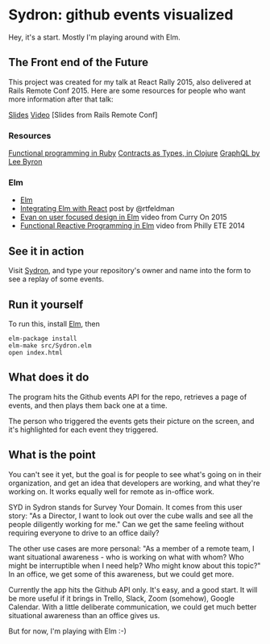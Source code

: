 # Sydron: github events visualized
Hey, it's a start. Mostly I'm playing around with Elm.

## The Front end of the Future

This project was created for my talk at React Rally 2015, also delivered at Rails Remote Conf 2015.
Here are some resources for people who want more information after that
talk:

[Slides](https://speakerdeck.com/jessitron/functional-principles-in-react-and-elm)
[Video]()
[Slides from Rails Remote Conf]

### Resources

[Functional programming in Ruby](https://github.com/jessitron/fp4rd)
[Contracts as Types, in Clojure](https://www.youtube.com/watch?v=01McM4tPb_Y)
[GraphQL by Lee Byron](https://www.youtube.com/watch?v=cr4QB3j8qFc)

### Elm

 - [Elm](http://elm-lang.org)
 - [Integrating Elm with React](http://noredinktech.tumblr.com/post/126978281075/walkthrough-introducing-elm-to-a-js-web-app) post by @rtfeldman
 - [Evan on user focused design in Elm](https://www.youtube.com/watch?v=oYk8CKH7OhE) video from Curry On 2015
 - [Functional Reactive Programming in Elm](https://www.youtube.com/watch?v=F-nTU3Wy26I) video from Philly ETE 2014

## See it in action

Visit [Sydron](http://jessitron.github.io/elm-sydron), and type your
repository's owner and name into the form to see a replay of some
events.

## Run it yourself

To run this, install [Elm](http://elm-lang.org), then

    elm-package install
    elm-make src/Sydron.elm
    open index.html

## What does it do

The program hits the Github events API for the repo, retrieves a page of
events, and then plays them back one at a time.

The person who triggered the events gets their picture on the screen,
and it's highlighted for each event they triggered.

## What is the point
You can't see it yet, but the goal is for people to see what's going on
in their organization, and get an idea that developers are working, and
what they're working on. It works equally well for remote as in-office
work.

SYD in Sydron stands for Survey Your Domain. It comes from this user
story: "As a Director, I want to look out over the cube walls and see
all the people diligently working for me." Can we get the same feeling
without requiring everyone to drive to an office daily?

The other use cases are more personal: "As a member of a remote team, I
want situational awareness - who is working on what with whom? Who might
be interruptible when I need help? Who might know about this topic?" In
an office, we get some of this awareness, but we could get more.

Currently the app hits the Github API only. It's easy, and a good start.
It will be more useful if it brings in Trello, Slack, Zoom
(somehow), Google Calendar. With a little deliberate communication, we could get much better situational awareness than an office gives us.

But for now, I'm playing with Elm :-)
